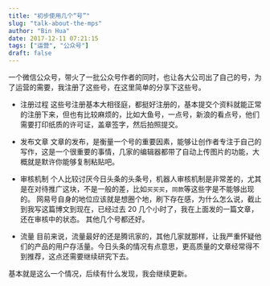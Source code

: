 ```yaml
---
title: "初步使用几个“号”"
slug: "talk-about-the-mps"
author: "Bin Hua"
date: 2017-12-11 07:21:15
tags: ["运营", "公众号"]
draft: false
---
```


一个微信公众号，带火了一批公众号作者的同时，也让各大公司出了自己的号，为了运营的需要，我注册了这些号，在这里简单的分享下这些号。

- 注册过程 这些号注册基本大相径庭，都挺好注册的，基本提交个资料就能正常的注册下来，但也有比较麻烦的，比如大鱼号，一点号，新浪的看点号，他们需要打印纸质的许可证，盖章签字，然后拍照提交。 

- 发布文章 文章的发布，是衡量一个号的重要因素，能够让创作者专注于自己的写作，这是一个很重要的事情，几家的编辑器都带了自动上传图片的功能，大概就是默许你能够复制粘贴吧。 

- 审核机制 个人比较讨厌今日头条的头条号，机器人审核机制是非常差的，尤其是在对待推广这块，不是一般的差，比如`买买买`，`同款`等这些字是不能够出现的。 网易号自身的地位应该就是想圈个地，刷下存在感，为什么怎么说，截止到我写这篇博文到现在，已经过去 20 几个小时了，我在上面发的一篇文章，还在审核中的状态。 其他几个号都还好。 

- 流量 目前来说，流量最好的还是腾讯家的，其他几家就那样，让我严重怀疑他们的产品的用户存活量。今日头条的情况有点意思，更高质量的文章经常得不到推荐，这点还需要继续研究下去。 

基本就是这么一个情况，后续有什么发现，我会继续更新。